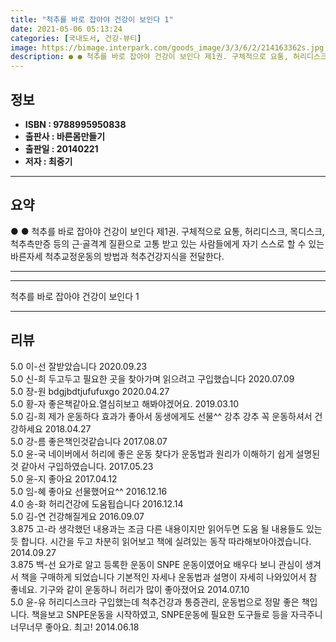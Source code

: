 ```yaml
---
title: "척추를 바로 잡아야 건강이 보인다 1"
date: 2021-05-06 05:13:24
categories: [국내도서, 건강-뷰티]
image: https://bimage.interpark.com/goods_image/3/3/6/2/214163362s.jpg
description: ● ● 척추를 바로 잡아야 건강이 보인다 제1권. 구체적으로 요통, 허리디스크, 목디스크, 척추측만증 등의 근·골격계 질환으로 고통 받고 있는 사람들에게 자기 스스로 할 수 있는 바른자세 척추교정운동의 방법과 척추건강지식을 전달한다.
---
```


## **정보**

- **ISBN : 9788995950838**
- **출판사 : 바른몸만들기**
- **출판일 : 20140221**
- **저자 : 최중기**

------



## **요약**

●  ●  척추를 바로 잡아야 건강이 보인다 제1권. 구체적으로 요통, 허리디스크, 목디스크, 척추측만증 등의 근·골격계 질환으로 고통 받고 있는 사람들에게 자기 스스로 할 수 있는 바른자세 척추교정운동의 방법과 척추건강지식을 전달한다.

------



------


척추를 바로 잡아야 건강이 보인다 1 

------


## **리뷰** 

5.0 이-선 잘받았습니다  2020.09.23 <br/>5.0 신-희 두고두고 필요한 곳을 찾아가며 읽으려고 구입했습니다  2020.07.09 <br/>5.0 장-원 bdgjbdtjufufuxgo 2020.04.27 <br/>5.0 황-자 좋은책같아요.열심히보고 해봐야겠어요. 2019.03.10 <br/>5.0 김-희 제가 운동하다 효과가 좋아서 동생에게도 선물^^
강추 강추 꼭 운동하셔서 건강하세요 2018.04.27 <br/>5.0 강-름 좋은책인것같습니다 2017.08.07 <br/>5.0 윤-국 네이버에서 허리에 좋은 운동 찾다가 운동법과 원리가 이해하기 쉽게 설명된 것 같아서 구입하였습니다. 2017.05.23 <br/>5.0 윤-지 좋아요 2017.04.12 <br/>5.0 임-혜 좋아요 선물했어요^^ 2016.12.16 <br/>4.0 송-화 허리건강에 도움됩습니다 2016.12.14 <br/>5.0 김-연 건강해질게요 2016.09.07 <br/>3.875 고-라 생각했던 내용과는 조금 다른 내용이지만 읽어두면 도움 될 내용들도 있는 듯 합니다. 시간을 두고 차분히 읽어보고 책에 실려있는 동작 따라해보아야겠습니다. 2014.09.27 <br/>3.875 백-선 요가로 알고 등록한 운동이 SNPE 운동이였어요  배우다 보니 관심이 생겨서 책을 구매하게 되었습니다 기본적인 자세나 운동법과 설명이 자세히 나와있어서 참 좋네요. 기구와 같이 운동하니 허리가 많이 좋아졌어요 2014.07.10 <br/>5.0 윤-유 허리디스크라 구입했는데 척추건강과 통증관리, 운동법으로 정말 좋은 책입니다. 책을보고 SNPE운동을 시작하였고, SNPE운동에 필요한 도구들로 등을 자극주니 너무너무 좋아요. 최고! 2014.06.18 <br/>